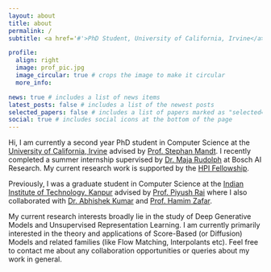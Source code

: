 ```yaml
---
layout: about
title: about
permalink: /
subtitle: <a href='#'>PhD Student, University of California, Irvine</a>

profile:
  align: right
  image: prof_pic.jpg
  image_circular: true # crops the image to make it circular
  more_info:

news: true # includes a list of news items
latest_posts: false # includes a list of the newest posts
selected_papers: false # includes a list of papers marked as "selected={true}"
social: true # includes social icons at the bottom of the page
---
```


Hi, I am currently a second year PhD student in Computer Science at the [University of California, Irvine](https://www.uci.edu/) advised by [Prof. Stephan Mandt](http://www.stephanmandt.com/). I recently completed a summer internship supervised by [Dr. Maja Rudolph](http://maja-rita-rudolph.com/) at Bosch AI Research. My current research work is supported by the [HPI Fellowship](https://hpi.ics.uci.edu/).

Previously, I was a graduate student in Computer Science at the [Indian Institute of Technology, Kanpur](https://www.iitk.ac.in/) advised by [Prof. Piyush Rai](https://www.cse.iitk.ac.in/users/piyush/) where I also collaborated with [Dr. Abhishek Kumar](http://www.abhishek.umiacs.io/) and [Prof. Hamim Zafar](https://hamimzafar.wixsite.com/home).

My current research interests broadly lie in the study of Deep Generative Models and Unsupervised Representation Learning. I am currently primarily interested in the theory and applications of Score-Based (or Diffusion) Models and related families (like Flow Matching, Interpolants etc). Feel free to contact me about any collaboration opportunities or queries about my work in general.
